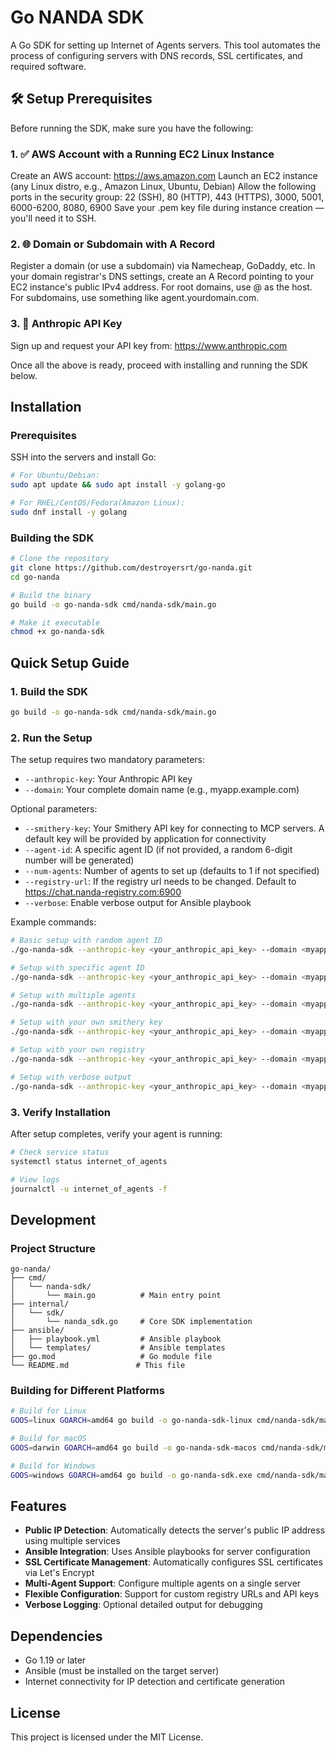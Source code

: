 # Go NANDA SDK

A Go SDK for setting up Internet of Agents servers. This tool automates the process of configuring servers with DNS records, SSL certificates, and required software.

## 🛠️ Setup Prerequisites

Before running the SDK, make sure you have the following:

### 1. ✅ AWS Account with a Running EC2 Linux Instance

Create an AWS account: https://aws.amazon.com
Launch an EC2 instance (any Linux distro, e.g., Amazon Linux, Ubuntu, Debian)
Allow the following ports in the security group:
22 (SSH), 80 (HTTP), 443 (HTTPS), 3000, 5001, 6000-6200, 8080, 6900
Save your .pem key file during instance creation — you'll need it to SSH.

### 2. 🌐 Domain or Subdomain with A Record

Register a domain (or use a subdomain) via Namecheap, GoDaddy, etc.
In your domain registrar's DNS settings, create an A Record pointing to your EC2 instance's public IPv4 address.
For root domains, use @ as the host.
For subdomains, use something like agent.yourdomain.com.

### 3. 🔑 Anthropic API Key

Sign up and request your API key from: https://www.anthropic.com

Once all the above is ready, proceed with installing and running the SDK below.

## Installation

### Prerequisites

SSH into the servers and install Go:

```bash
# For Ubuntu/Debian:
sudo apt update && sudo apt install -y golang-go

# For RHEL/CentOS/Fedora(Amazon Linux):
sudo dnf install -y golang
```

### Building the SDK

```bash
# Clone the repository
git clone https://github.com/destroyersrt/go-nanda.git
cd go-nanda

# Build the binary
go build -o go-nanda-sdk cmd/nanda-sdk/main.go

# Make it executable
chmod +x go-nanda-sdk
```

## Quick Setup Guide

### 1. Build the SDK
```bash
go build -o go-nanda-sdk cmd/nanda-sdk/main.go
```

### 2. Run the Setup
The setup requires two mandatory parameters:
- `--anthropic-key`: Your Anthropic API key
- `--domain`: Your complete domain name (e.g., myapp.example.com)

Optional parameters:
- `--smithery-key`: Your Smithery API key for connecting to MCP servers. A default key will be provided by application for connectivity
- `--agent-id`: A specific agent ID (if not provided, a random 6-digit number will be generated)
- `--num-agents`: Number of agents to set up (defaults to 1 if not specified)
- `--registry-url`: If the registry url needs to be changed. Default to https://chat.nanda-registry.com:6900
- `--verbose`: Enable verbose output for Ansible playbook

Example commands:
```bash
# Basic setup with random agent ID
./go-nanda-sdk --anthropic-key <your_anthropic_api_key> --domain <myapp.example.com> 

# Setup with specific agent ID
./go-nanda-sdk --anthropic-key <your_anthropic_api_key> --domain <myapp.example.com> --agent-id 123456

# Setup with multiple agents
./go-nanda-sdk --anthropic-key <your_anthropic_api_key> --domain <myapp.example.com> --num-agents 3

# Setup with your own smithery key
./go-nanda-sdk --anthropic-key <your_anthropic_api_key> --domain <myapp.example.com> --smithery-key <your_smithery_api_key>

# Setup with your own registry
./go-nanda-sdk --anthropic-key <your_anthropic_api_key> --domain <myapp.example.com> --registry-url <https://your-domain.com>

# Setup with verbose output
./go-nanda-sdk --anthropic-key <your_anthropic_api_key> --domain <myapp.example.com> --verbose
```

### 3. Verify Installation
After setup completes, verify your agent is running:

```bash
# Check service status
systemctl status internet_of_agents

# View logs
journalctl -u internet_of_agents -f
```

## Development

### Project Structure
```
go-nanda/
├── cmd/
│   └── nanda-sdk/
│       └── main.go          # Main entry point
├── internal/
│   └── sdk/
│       └── nanda_sdk.go     # Core SDK implementation
├── ansible/
│   ├── playbook.yml         # Ansible playbook
│   └── templates/           # Ansible templates
├── go.mod                   # Go module file
└── README.md               # This file
```

### Building for Different Platforms

```bash
# Build for Linux
GOOS=linux GOARCH=amd64 go build -o go-nanda-sdk-linux cmd/nanda-sdk/main.go

# Build for macOS
GOOS=darwin GOARCH=amd64 go build -o go-nanda-sdk-macos cmd/nanda-sdk/main.go

# Build for Windows
GOOS=windows GOARCH=amd64 go build -o go-nanda-sdk.exe cmd/nanda-sdk/main.go
```

## Features

- **Public IP Detection**: Automatically detects the server's public IP address using multiple services
- **Ansible Integration**: Uses Ansible playbooks for server configuration
- **SSL Certificate Management**: Automatically configures SSL certificates via Let's Encrypt
- **Multi-Agent Support**: Configure multiple agents on a single server
- **Flexible Configuration**: Support for custom registry URLs and API keys
- **Verbose Logging**: Optional detailed output for debugging

## Dependencies

- Go 1.19 or later
- Ansible (must be installed on the target server)
- Internet connectivity for IP detection and certificate generation

## License

This project is licensed under the MIT License. 
